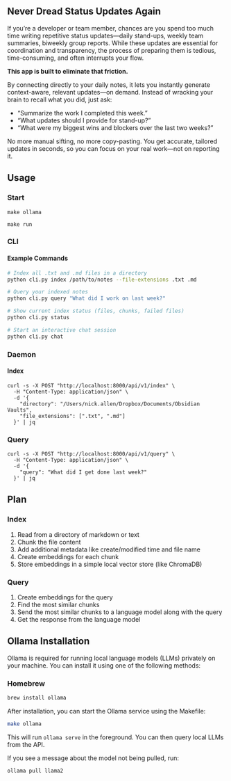 



## Never Dread Status Updates Again

If you’re a developer or team member, chances are you spend too much time writing repetitive status updates—daily stand-ups, weekly team summaries, biweekly group reports. While these updates are essential for coordination and transparency, the process of preparing them is tedious, time-consuming, and often interrupts your flow.

**This app is built to eliminate that friction.**

By connecting directly to your daily notes, it lets you instantly generate context-aware, relevant updates—on demand. Instead of wracking your brain to recall what you did, just ask:

- “Summarize the work I completed this week.”
- “What updates should I provide for stand-up?”
- “What were my biggest wins and blockers over the last two weeks?”

No more manual sifting, no more copy-pasting. You get accurate, tailored updates in seconds, so you can focus on your real work—not on reporting it.

## Usage

### Start

```
make ollama
```
```
make run
```

### CLI

#### Example Commands

```sh
# Index all .txt and .md files in a directory
python cli.py index /path/to/notes --file-extensions .txt .md

# Query your indexed notes
python cli.py query "What did I work on last week?"

# Show current index status (files, chunks, failed files)
python cli.py status

# Start an interactive chat session
python cli.py chat
```

### Daemon

#### Index

```
curl -s -X POST "http://localhost:8000/api/v1/index" \
  -H "Content-Type: application/json" \
  -d '{
    "directory": "/Users/nick.allen/Dropbox/Documents/Obsidian Vaults",
    "file_extensions": [".txt", ".md"]
  }' | jq
```

### Query

```
curl -s -X POST "http://localhost:8000/api/v1/query" \
  -H "Content-Type: application/json" \
  -d '{
    "query": "What did I get done last week?"
  }' | jq
```

## Plan

### Index

1. Read from a directory of markdown or text
2. Chunk the file content
3. Add additional metadata like create/modified time and file name
4. Create embeddings for each chunk
5. Store embeddings in a simple local vector store (like ChromaDB)

### Query

1. Create embeddings for the query
2. Find the most similar chunks
3. Send the most similar chunks to a language model along with the query
4. Get the response from the language model


## Ollama Installation

Ollama is required for running local language models (LLMs) privately on your machine. You can install it using one of the following methods:

### Homebrew
```sh
brew install ollama
```

After installation, you can start the Ollama service using the Makefile:
```sh
make ollama
```

This will run `ollama serve` in the foreground. You can then query local LLMs from the API.

If you see a message about the model not being pulled, run:

```sh
ollama pull llama2
```